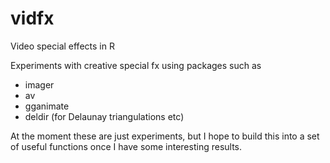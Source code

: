 # vidfx
Video special effects in R

Experiments with creative special fx using packages such as
* imager
* av
* gganimate
* deldir (for Delaunay triangulations etc)

At the moment these are just experiments, but I hope to build this into a set of useful functions once I have some interesting results.
